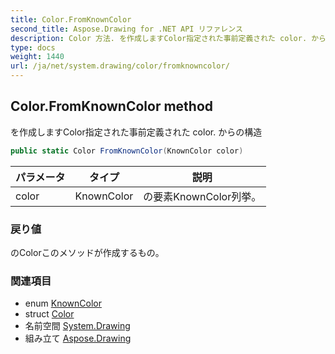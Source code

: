 ```yaml
---
title: Color.FromKnownColor
second_title: Aspose.Drawing for .NET API リファレンス
description: Color 方法. を作成しますColor指定された事前定義された color. からの構造
type: docs
weight: 1440
url: /ja/net/system.drawing/color/fromknowncolor/
---
```

## Color.FromKnownColor method

を作成しますColor指定された事前定義された color. からの構造

```csharp
public static Color FromKnownColor(KnownColor color)
```

| パラメータ | タイプ | 説明 |
| --- | --- | --- |
| color | KnownColor | の要素KnownColor列挙。 |

### 戻り値

のColorこのメソッドが作成するもの。

### 関連項目

* enum [KnownColor](../../knowncolor/)
* struct [Color](../)
* 名前空間 [System.Drawing](../../color/)
* 組み立て [Aspose.Drawing](../../../)


